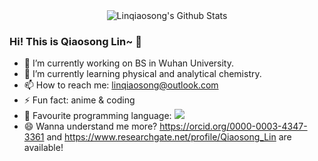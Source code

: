 <div align="center">
    <img align="center" src="https://github-readme-stats.vercel.app/api?username=Linqiaosong&show_icons=true&hide_border=true" alt="Linqiaosong's Github Stats"></img>
</div>

### Hi! This is Qiaosong Lin~ 👋

- 🔭 I’m currently working on BS in Wuhan University.
- 🌱 I’m currently learning physical and analytical chemistry.
- 📫 How to reach me: linqiaosong@outlook.com
- ⚡ Fun fact: anime & coding
- 💬 Favourite programming language: <a href="https://isocpp.org/">  <img src="https://img.shields.io/badge/-C++-00599C?style=flat&logo=C%2B%2B&logoColor=white" />  </a>
- 😄 Wanna understand me more? https://orcid.org/0000-0003-4347-3361 and https://www.researchgate.net/profile/Qiaosong_Lin are available!

<!--
**Linqiaosong/Linqiaosong** is a ✨ _special_ ✨ repository because its `README.md` (this file) appears on your GitHub profile.

Here are some ideas to get you started:

- 🔭 I’m currently working on ...
- 🌱 I’m currently learning ...
- 👯 I’m looking to collaborate on ...
- 🤔 I’m looking for help with ...
- 💬 Ask me about ...
- 📫 How to reach me: ...
- 😄 Pronouns: ...
- ⚡ Fun fact: ...
-->



